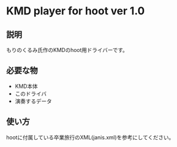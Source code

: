 # KMD player for hoot ver 1.0

## 説明

もりのくるみ氏作のKMDのhoot用ドライバーです。

## 必要な物

* KMD本体
* このドライバ
* 演奏するデータ

## 使い方

hootに付属している卒業旅行のXML(janis.xml)を参考にしてください。

